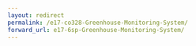 ```yaml
---
layout: redirect
permalink: /e17-co328-Greenhouse-Monitoring-System/
forward_url: e17-6sp-Greenhouse-Monitoring-System/
---
```

